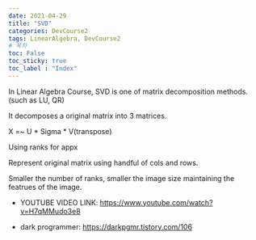 ```yaml
---
date: 2021-04-29
title: "SVD"
categories: DevCourse2
tags: LinearAlgebra, DevCourse2
# 목차
toc: False  
toc_sticky: true 
toc_label : "Index"
---
```


 

In Linear Algebra Course, SVD is one of matrix decomposition methods. (such as LU, QR)

 

It decomposes a original matrix into 3 matrices.

 

X =~ U * Sigma * V(transpose)

 

Using ranks for appx

 

Represent original matrix using handful of cols and rows.

 

Smaller the number of ranks, smaller the image size maintaining the featrues of the image.




- YOUTUBE VIDEO LINK: <https://www.youtube.com/watch?v=H7qMMudo3e8>

 

- dark programmer: <https://darkpgmr.tistory.com/106>